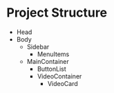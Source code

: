 # Project Structure

- Head
- Body
  - Sidebar
    - MenuItems
  - MainContainer
    - ButtonList
    - VideoContainer
      - VideoCard
